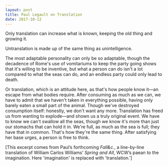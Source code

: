 ```yaml
---
layout: post
title: Paul Legault on Translation
date: 2017-10-12
---
```


Only translation can increase what is known, keeping the old thing and growing it.

Untranslation is made up of the same thing as unintelligence.

The most adaptable personality can only be so adaptable, though the decadence of Rome's use of vomitariums to keep the party going shows that it's willing to be inventive, but what a person can do isn't a lot compared to what the seas can do, and an endless party could only lead to death.

Or translation, which is an attitude here, as that's how people know it—an escape from what bodies require. After consuming as much as we can, we have to admit that we haven't taken in everything possible, having only barely eaten a small part of the animal. Though we've destroyed consumption itself: honestly, we don't want any more. Translation has freed us from wanting to explode—and shown us a truly original event. We have to know we can't swallow all the seas, though we know it's more than just our stomachs that can hold it in. We're full, as much as the sea is full; they have that in common. That's how they're the same thing. After satisfying her base urges, a person is free to think.

[This excerpt comes from Paul’s forthcoming _Fall&c._, a line-by-line translation of William Carlos Williams’ _Spring and All_, WCW’s paean to the imagination. Here 'imagination' is replaced with 'translation.’] 
